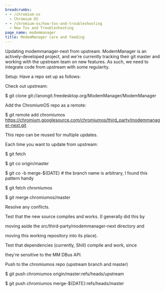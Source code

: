 ```yaml
---
breadcrumbs:
- - /chromium-os
  - Chromium OS
- - /chromium-os/how-tos-and-troubleshooting
  - How Tos and Troubleshooting
page_name: modemmanager
title: ModemManager care and feeding
---
```


Updating modemmanager-next from upstream. ModemManager is an actively-developed
project, and we're currently tracking their git master and working with the
upstream team on new features. As such, we need to integrate code from upstream
with some regularity.

Setup: Have a repo set up as follows:

Check out upstream:

$ git clone git://anongit.freedesktop.org/ModemManager/ModemManager

Add the ChromiumOS repo as a remote:

$ git remote add chromiumos
https://chromium.googlesource.com/chromiumos/third_party/modemmanager-next.git

This repo can be reused for multiple updates.

Each time you want to update from upstream:

$ git fetch

$ git co origin/master

$ git co -b merge-${DATE} # the branch name is arbitrary, I found this pattern
handy

$ git fetch chromiumos

$ git merge chromiumos/master

Resolve any conflicts.

Test that the new source compiles and works. (I generally did this by

moving aside the src/third-party/modemmanager-next directory and

moving this working repository into its place).

Test that dependencies (currently, Shill) compile and work, since

they're sensitive to the MM DBus API.

Push to the chromiumos repo (upstream branch and master)

$ git push chromiumos origin/master:refs/heads/upstream

$ git push chromiumos merge-${DATE}:refs/heads/master
